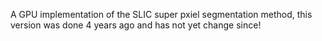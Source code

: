A GPU implementation of the SLIC super pxiel segmentation method, this version was done 4 years ago and has not yet change since!

